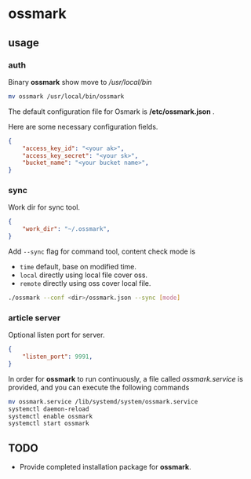 # ossmark

## usage

### auth
Binary **ossmark** show move to */usr/local/bin*
```bash
mv ossmark /usr/local/bin/ossmark
```

The default configuration file for Osmark is **/etc/ossmark.json** .

Here are some necessary configuration fields.
```json
{
    "access_key_id": "<your ak>",
    "access_key_secret": "<your sk>",
    "bucket_name": "<your bucket name>",
}
```

### sync
Work dir for sync tool.
```json
{
    "work_dir": "~/.ossmark",
}
```

Add `--sync` flag for command tool, content check mode is
- `time` default, base on modified time.
- `local` directly using local file cover oss.
- `remote` directly using oss cover local file.

```bash
./ossmark --conf <dir>/ossmark.json --sync [mode]
```

### article server
Optional listen port for server.
```json
{
    "listen_port": 9991,
}
```

In order for **ossmark** to run continuously, a file called *ossmark.service* is provided, and you can execute the following commands
```bash
mv ossmark.service /lib/systemd/system/ossmark.service
systemctl daemon-reload
systemctl enable ossmark
systemctl start ossmark
```

## TODO
- Provide completed installation package for **ossmark**.